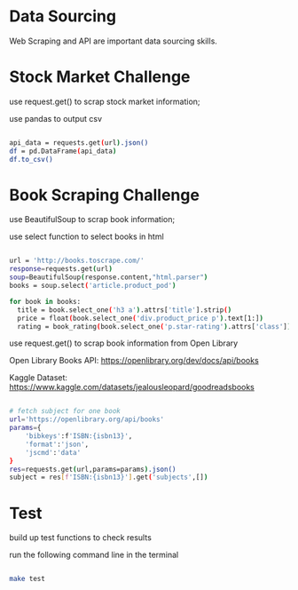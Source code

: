 
# Data Sourcing

Web Scraping and API are important data sourcing skills.

# Stock Market Challenge

use request.get() to scrap stock market information;

use pandas to output csv

```bash

api_data = requests.get(url).json()
df = pd.DataFrame(api_data)
df.to_csv()

```

# Book Scraping Challenge

use BeautifulSoup to scrap book information;

use select function to select books in html

```bash

url = 'http://books.toscrape.com/'
response=requests.get(url)
soup=BeautifulSoup(response.content,"html.parser")
books = soup.select('article.product_pod')

for book in books:
  title = book.select_one('h3 a').attrs['title'].strip()
  price = float(book.select_one('div.product_price p').text[1:])
  rating = book_rating(book.select_one('p.star-rating').attrs['class'])

```

use request.get() to scrap book information from Open Library

Open Library Books API: https://openlibrary.org/dev/docs/api/books

Kaggle Dataset: https://www.kaggle.com/datasets/jealousleopard/goodreadsbooks

```bash

# fetch subject for one book
url='https://openlibrary.org/api/books'
params={
    'bibkeys':f'ISBN:{isbn13}',
    'format':'json',
    'jscmd':'data'
}
res=requests.get(url,params=params).json()
subject = res[f'ISBN:{isbn13}'].get('subjects',[])

```

# Test
build up test functions to check results

run the following command line in the terminal

```bash

make test

```
